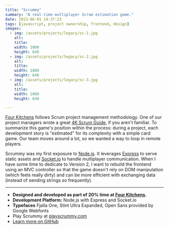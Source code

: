 ```yaml
---
title: "Scrummy"
summary: "A real-time multiplayer Scrum estimation game."
date: 2013-06-01 14:37:23
tags: [javascript, project ownership, frontend, design]
images:
  - img: /assets/projects/legacy/sc-1.jpg
    alt: 
    title: 
    width: 1080
    height: 640
  - img: /assets/projects/legacy/sc-2.jpg
    alt: 
    title: 
    width: 1080
    height: 640
  - img: /assets/projects/legacy/sc-3.jpg
    alt: 
    title: 
    width: 1080
    height: 640

---
```


[Four Kitchens](http://www.fourkitchens.com) follows Scrum project management methodology. One of our project managers wrote a great [4K Scrum Guide](https://github.com/fourkitchens/4K-scrum-guide), if you aren't familiar. To summarize this game's position within the process: during a project, each development story is "estimated" for its complexity with a simple card game. Our team moves around a lot, so we wanted a way to loop in remote players.

Scrummy was my first exposure to [Node.js](http://nodejs.org/). It leverages [Express](http://expressjs.com/) to serve static assets and [Socket.io](http://socket.io/) to handle multiplayer communication. When I have some time to dedicate to Version 2, I want to rebuild the frontend using an MVC controller so that the game doesn't rely on DOM manipulation (which feels really dirty) and can be more efficient with exchanging data (instead of sending strings so frequently).

---

* **Designed and developed as part of 20% time at [Four Kitchens](http://www.fourkitchens.com).**
* **Development Platform:** Node.js with Express and Socket.io
* **Typefaces** Fjalla One, Stint Ultra Expanded, Open Sans provided by Google Webfonts
* Play Scrummy at [playscrummy.com](http://playscrummy.com)
* [Learn more on GitHub](http://tsmith512.github.io/scrummy/)
